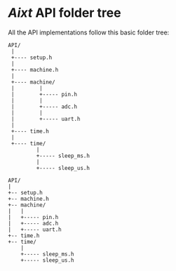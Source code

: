 # **_Aixt_** API folder tree
All the API implementations follow this basic folder tree:

```markup
API/
 |
 +---- setup.h
 |
 +---- machine.h
 |
 +---- machine/
 |        |
 |        +----- pin.h
 |        |
 |        +----- adc.h
 |        |
 |        +----- uart.h
 |
 +---- time.h
 |
 +---- time/
         |
         +----- sleep_ms.h
         |
         +----- sleep_us.h
```

```
API/
|
+-- setup.h
+-- machine.h
+-- machine/
|   |
|   +----- pin.h
|   +----- adc.h
|   +----- uart.h
+-- time.h
+-- time/
    |
    +----- sleep_ms.h
    +----- sleep_us.h
```
